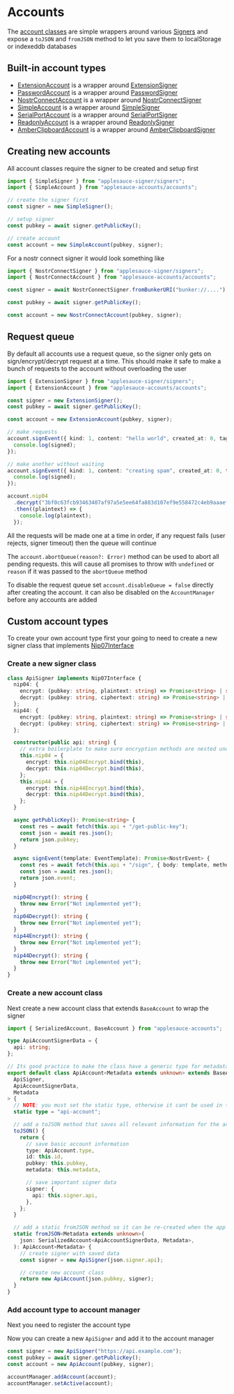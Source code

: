 # Accounts

The [account classes](https://hzrd149.github.io/applesauce/typedoc/modules/applesauce_accounts.Accounts.html) are simple wrappers around various [Signers](../signers/signers.md) and expose a `toJSON` and `fromJSON` method to let you save them to localStorage or indexeddb databases

## Built-in account types

- [ExtensionAccount](https://hzrd149.github.io/applesauce/typedoc/classes/applesauce_accounts.Accounts.ExtensionAccount.html) is a wrapper around [ExtensionSigner](https://hzrd149.github.io/applesauce/typedoc/classes/applesauce_signer.ExtensionSigner.html)
- [PasswordAccount](https://hzrd149.github.io/applesauce/typedoc/classes/applesauce_accounts.Accounts.PasswordAccount.html) is a wrapper around [PasswordSigner](https://hzrd149.github.io/applesauce/typedoc/classes/applesauce_signer.PasswordSigner.html)
- [NostrConnectAccount](https://hzrd149.github.io/applesauce/typedoc/classes/applesauce_accounts.Accounts.NostrConnectAccount.html) is a wrapper around [NostrConnectSigner](https://hzrd149.github.io/applesauce/typedoc/classes/applesauce_signer.NostrConnectSigner.html)
- [SimpleAccount](https://hzrd149.github.io/applesauce/typedoc/classes/applesauce_accounts.Accounts.SimpleAccount.html) is a wrapper around [SimpleSigner](https://hzrd149.github.io/applesauce/typedoc/classes/applesauce_signer.SimpleSigner.html)
- [SerialPortAccount](https://hzrd149.github.io/applesauce/typedoc/classes/applesauce_accounts.Accounts.SerialPortAccount.html) is a wrapper around [SerialPortSigner](https://hzrd149.github.io/applesauce/typedoc/classes/applesauce_signer.SerialPortSigner.html)
- [ReadonlyAccount](https://hzrd149.github.io/applesauce/typedoc/classes/applesauce_accounts.Accounts.ReadonlyAccount.html) is a wrapper around [ReadonlySigner](https://hzrd149.github.io/applesauce/typedoc/classes/applesauce_signer.ReadonlySigner.html)
- [AmberClipboardAccount](https://hzrd149.github.io/applesauce/typedoc/classes/applesauce_accounts.Accounts.AmberClipboardAccount.html) is a wrapper around [AmberClipboardSigner](https://hzrd149.github.io/applesauce/typedoc/classes/applesauce_signer.AmberClipboardSigner.html)

## Creating new accounts

All account classes require the signer to be created and setup first

```ts
import { SimpleSigner } from "applesauce-signer/signers";
import { SimpleAccount } from "applesauce-accounts/accounts";

// create the signer first
const signer = new SimpleSigner();

// setup signer
const pubkey = await signer.getPublicKey();

// create account
const account = new SimpleAccount(pubkey, signer);
```

For a nostr connect signer it would look something like

```ts
import { NostrConnectSigner } from "applesauce-signer/signers";
import { NostrConnectAccount } from "applesauce-accounts/accounts";

const signer = await NostrConnectSigner.fromBunkerURI("bunker://....");

const pubkey = await signer.getPublicKey();

const account = new NostrConnectAccount(pubkey, signer);
```

## Request queue

By default all accounts use a request queue, so the signer only gets on sign/encrypt/decrypt request at a time. This should make it safe to make a bunch of requests to the account without overloading the user

```ts
import { ExtensionSigner } from "applesauce-signer/signers";
import { ExtensionAccount } from "applesauce-accounts/accounts";

const signer = new ExtensionSigner();
const pubkey = await signer.getPublicKey();

const account = new ExtensionAccount(pubkey, signer);

// make requests
account.signEvent({ kind: 1, content: "hello world", created_at: 0, tags: [] }).then((signed) => {
  console.log(signed);
});

// make another without waiting
account.signEvent({ kind: 1, content: "creating spam", created_at: 0, tags: [] }).then((signed) => {
  console.log(signed);
});

account.nip04
  .decrypt("3bf0c63fcb93463407af97a5e5ee64fa883d107ef9e558472c4eb9aaaefa459d", "encrypted-text")
  .then((plaintext) => {
    console.log(plaintext);
  });
```

All the requests will be made one at a time in order, if any request fails (user rejects, signer timeout) then the queue will continue

The `account.abortQueue(reason?: Error)` method can be used to abort all pending requests. this will cause all promises to throw with `undefined` or `reason` if it was passed to the `abortQueue` method

To disable the request queue set `account.disableQueue = false` directly after creating the account. it can also be disabled on the `AccountManager` before any accounts are added

## Custom account types

To create your own account type first your going to need to create a new signer class that implements [Nip07Interface](https://hzrd149.github.io/applesauce/typedoc/types/applesauce_signer.Nip07Interface.html)

### Create a new signer class

```ts
class ApiSigner implements Nip07Interface {
  nip04: {
    encrypt: (pubkey: string, plaintext: string) => Promise<string> | string;
    decrypt: (pubkey: string, ciphertext: string) => Promise<string> | string;
  };
  nip44: {
    encrypt: (pubkey: string, plaintext: string) => Promise<string> | string;
    decrypt: (pubkey: string, ciphertext: string) => Promise<string> | string;
  };

  constructor(public api: string) {
    // extra boilerplate to make sure encryption methods are nested under .nip04 and .nip44
    this.nip04 = {
      encrypt: this.nip04Encrypt.bind(this),
      decrypt: this.nip04Decrypt.bind(this),
    };
    this.nip44 = {
      encrypt: this.nip44Encrypt.bind(this),
      decrypt: this.nip44Decrypt.bind(this),
    };
  }

  async getPublicKey(): Promise<string> {
    const res = await fetch(this.api + "/get-public-key");
    const json = await res.json();
    return json.pubkey;
  }

  async signEvent(template: EventTemplate): Promise<NostrEvent> {
    const res = await fetch(this.api + "/sign", { body: template, method: "POST" });
    const json = await res.json();
    return json.event;
  }

  nip04Encrypt(): string {
    throw new Error("Not implemented yet");
  }
  nip04Decrypt(): string {
    throw new Error("Not implemented yet");
  }
  nip44Encrypt(): string {
    throw new Error("Not implemented yet");
  }
  nip44Decrypt(): string {
    throw new Error("Not implemented yet");
  }
}
```

### Create a new account class

Next create a new account class that extends `BaseAccount` to wrap the signer

```ts
import { SerializedAccount, BaseAccount } from "applesauce-accounts";

type ApiAccountSignerData = {
  api: string;
};

// Its good practice to make the class have a generic type for metadata
export default class ApiAccount<Metadata extends unknown> extends BaseAccount<
  ApiSigner,
  ApiAccountSignerData,
  Metadata
> {
  // NOTE: you must set the static type, otherwise it cant be used in the AccountManager
  static type = "api-account";

  // add a toJSON method that saves all relevant information for the account
  toJSON() {
    return {
      // save basic account information
      type: ApiAccount.type,
      id: this.id,
      pubkey: this.pubkey,
      metadata: this.metadata,

      // save important signer data
      signer: {
        api: this.signer.api,
      },
    };
  }

  // add a static fromJSON method so it can be re-created when the app loads again
  static fromJSON<Metadata extends unknown>(
    json: SerializedAccount<ApiAccountSignerData, Metadata>,
  ): ApiAccount<Metadata> {
    // create signer with saved data
    const signer = new ApiSigner(json.signer.api);

    // create new account class
    return new ApiAccount(json.pubkey, signer);
  }
}
```

### Add account type to account manager

Next you need to register the account type

Now you can create a new `ApiSigner` and add it to the account manager

```ts
const signer = new ApiSigner("https://api.example.com");
const pubkey = await signer.getPublicKey();
const account = new ApiAccount(pubkey, signer);

accountManager.addAccount(account);
accountManager.setActive(account);
```
